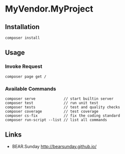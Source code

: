 # MyVendor.MyProject

## Installation

    composer install

## Usage

### Invoke Request

    composer page get /

### Available Commands

    composer serve             // start builtin server
    composer test              // run unit test
    composer tests             // test and quality checks
    composer coverage          // test coverage
    composer cs-fix            // fix the coding standard
    composer run-script --list // list all commands
    
## Links

 * BEAR.Sunday http://bearsunday.github.io/
